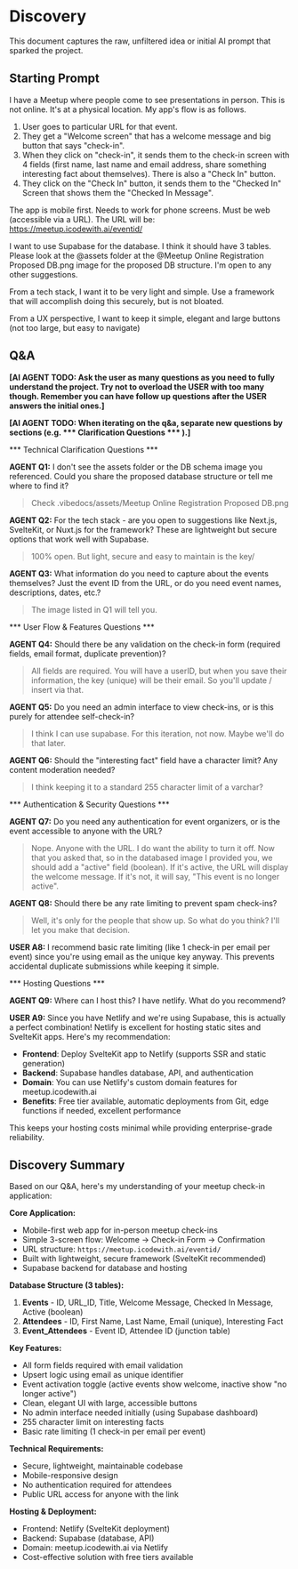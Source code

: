 # Discovery
This document captures the raw, unfiltered idea or initial AI prompt that sparked the project.

## Starting Prompt
I have a Meetup where people come to see presentations in person.  This is not online.   It's at a physical location.   My app's flow is as follows.

1. User goes to particular URL for that event.
2. They get a "Welcome screen" that has a welcome message and big button that says "check-in".
3. When they click on "check-in", it sends them to the check-in screen with 4 fields (first name, last name and email address, share something interesting fact about themselves).  There is also a "Check In" button.  
4. They click on the "Check In" button, it sends them to the "Checked In" Screen that shows them the "Checked In Message".

The app is mobile first.  Needs to work for phone screens.  Must be web (accessible via a URL).   The URL will be: https://meetup.icodewith.ai/eventid/

I want to use Supabase for the database. I think it should have 3 tables.   Please look at the @assets folder at the @Meetup Online Registration Proposed DB.png image for the proposed DB structure.  I'm open to any other suggestions.  

From a tech stack, I want it to be very light and simple.   Use a framework that will accomplish doing this securely, but is not bloated.

From a UX perspective, I want to keep it simple, elegant and large buttons (not too large, but easy to navigate)

## Q&A
**[AI AGENT TODO: Ask the user as many questions as you need to fully understand the project.  Try not to overload the USER with too many though.  Remember you can have follow up questions after the USER answers the initial ones.]**

**[AI AGENT TODO: When iterating on the q&a, separate new questions by sections (e.g. *** Clarification Questions *** ).]**

*** Technical Clarification Questions ***

**AGENT Q1:** I don't see the assets folder or the DB schema image you referenced. Could you share the proposed database structure or tell me where to find it?

> Check .vibedocs/assets/Meetup Online Registration Proposed DB.png

**AGENT Q2:** For the tech stack - are you open to suggestions like Next.js, SvelteKit, or Nuxt.js for the framework? These are lightweight but secure options that work well with Supabase.

> 100% open. But light, secure and easy to maintain is the key/

**AGENT Q3:** What information do you need to capture about the events themselves? Just the event ID from the URL, or do you need event names, descriptions, dates, etc.?

> The image listed in Q1 will tell you.

*** User Flow & Features Questions ***

**AGENT Q4:** Should there be any validation on the check-in form (required fields, email format, duplicate prevention)?

> All fields are required.  You will have a userID, but when you save their information, the key (unique) will be their email.  So you'll update / insert via that.

**AGENT Q5:** Do you need an admin interface to view check-ins, or is this purely for attendee self-check-in?

> I think I can use supabase.  For this iteration, not now.  Maybe we'll do that later.

**AGENT Q6:** Should the "interesting fact" field have a character limit? Any content moderation needed?

> I think keeping it to a standard 255 character limit of a varchar?

*** Authentication & Security Questions ***

**AGENT Q7:** Do you need any authentication for event organizers, or is the event accessible to anyone with the URL?

> Nope.  Anyone with the URL.   I do want the ability to turn it off.  Now that you asked that, so in the databased image I provided you, we should add a "active" field (boolean).  If it's active, the URL will display the welcome message.  If it's not, it will say, "This event is no longer active".

**AGENT Q8:** Should there be any rate limiting to prevent spam check-ins?

> Well, it's only for the people that show up.  So what do you think?  I'll let you make that decision.

**USER A8:** I recommend basic rate limiting (like 1 check-in per email per event) since you're using email as the unique key anyway. This prevents accidental duplicate submissions while keeping it simple.

*** Hosting Questions ***

**AGENT Q9:** Where can I host this? I have netlify. What do you recommend?

**USER A9:** Since you have Netlify and we're using Supabase, this is actually a perfect combination! Netlify is excellent for hosting static sites and SvelteKit apps. Here's my recommendation:

- **Frontend**: Deploy SvelteKit app to Netlify (supports SSR and static generation)
- **Backend**: Supabase handles database, API, and authentication
- **Domain**: You can use Netlify's custom domain features for meetup.icodewith.ai
- **Benefits**: Free tier available, automatic deployments from Git, edge functions if needed, excellent performance

This keeps your hosting costs minimal while providing enterprise-grade reliability.

## Discovery Summary

Based on our Q&A, here's my understanding of your meetup check-in application:

**Core Application:**
- Mobile-first web app for in-person meetup check-ins
- Simple 3-screen flow: Welcome → Check-in Form → Confirmation
- URL structure: `https://meetup.icodewith.ai/eventid/`
- Built with lightweight, secure framework (SvelteKit recommended)
- Supabase backend for database and hosting

**Database Structure (3 tables):**
1. **Events** - ID, URL_ID, Title, Welcome Message, Checked In Message, Active (boolean)
2. **Attendees** - ID, First Name, Last Name, Email (unique), Interesting Fact
3. **Event_Attendees** - Event ID, Attendee ID (junction table)

**Key Features:**
- All form fields required with email validation
- Upsert logic using email as unique identifier
- Event activation toggle (active events show welcome, inactive show "no longer active")
- Clean, elegant UI with large, accessible buttons
- No admin interface needed initially (using Supabase dashboard)
- 255 character limit on interesting facts
- Basic rate limiting (1 check-in per email per event)

**Technical Requirements:**
- Secure, lightweight, maintainable codebase
- Mobile-responsive design
- No authentication required for attendees
- Public URL access for anyone with the link

**Hosting & Deployment:**
- Frontend: Netlify (SvelteKit deployment)
- Backend: Supabase (database, API)
- Domain: meetup.icodewith.ai via Netlify
- Cost-effective solution with free tiers available